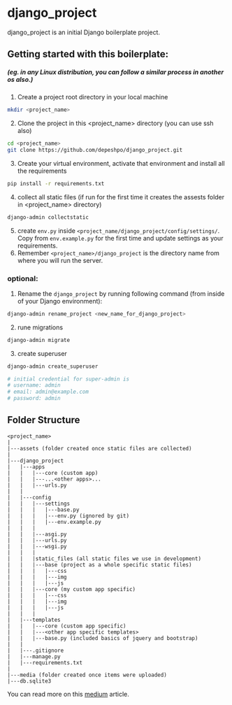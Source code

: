# django_project

django_project is an initial Django boilerplate project.

## Getting started with this boilerplate:
##### (eg. in any Linux distribution, you can follow a similar process in another os also.)

1. Create a project root directory in your local machine
```bash
mkdir <project_name> 
```
2. Clone the project in this <project_name> directory (you can use ssh also)
```bash
cd <project_name>
git clone https://github.com/depeshpo/django_project.git
```
3. Create your virtual environment, activate that environment and install all the requirements
```bash
pip install -r requirements.txt
``` 
4. collect all static files (if run for the first time it creates the assests folder in <project_name> directory)
```bash
django-admin collectstatic
```
5. create `env.py` inside `<project_name/django_project/config/settings/`. Copy from `env.example.py` for the first time and update settings as your requirements.
6. Remember `<project_name>/django_project` is the directory name from where you will run the server.

### optional:
1. Rename the `django_project` by running following command (from inside of your Django environment):
```bash
django-admin rename_project <new_name_for_django_project>
```

2. rune migrations
```bash
django-admin migrate
```

3. create superuser
```bash
django-admin create_superuser
```
```python
# initial credential for super-admin is
# username: admin
# email: admin@example.com
# password: admin
```
## Folder Structure
```
<project_name>
|
|---assets (folder created once static files are collected)
|
|---django_project
|   |---apps
|   |   |---core (custom app)
|   |   |---...<other apps>...
|   |   |---urls.py
|   |
|   |---config
|   |   |---settings
|   |   |   |---base.py
|   |   |   |---env.py (ignored by git)
|   |   |   |---env.example.py
|   |   |
|   |   |---asgi.py
|   |   |---urls.py
|   |   |---wsgi.py
|   |   |
|   |   |static_files (all static files we use in development)
|   |   |---base (project as a whole specific static files)
|   |   |   |---css
|   |   |   |---img
|   |   |   |---js
|   |   |---core (my custom app specific)
|   |   |   |---css
|   |   |   |---img
|   |   |   |---js
|   |   |
|   |---templates
|   |   |---core (custom app specific)
|   |   |---<other app specific templates>
|   |   |---base.py (included basics of jquery and bootstrap)
|   |
|   |---.gitignore
|   |---manage.py
|   |---requirements.txt
|
|---media (folder created once items were uploaded)
|---db.sqlite3
```

You can read more on this [medium] article.

[medium]:https://medium.com/@pdipesh/creating-a-boilerplate-for-new-django-project-bf695a26461c
